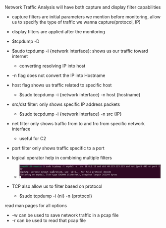 
Network Traffic Analysis will have both capture and display filter capabilities
- capture filters are initial parameters we mention before monitoring, allow us to specify the type of traffic we wanna capture(protocol, IP)
- display filters are applied after the monitoring

- $tcpdump -D
- $sudo tcpdump -i {network interface}: shows us our traffic toward internet
	- converting resolving IP into host
- -n flag does not convert the IP into Hostname
- host flag shows us traffic related to specific host
	- $sudo tecpdump -i {network interface} -n host {hostname}
- src/dst filter: only shows specific IP address packets
	- $sudo tecpdump -i {network interface} -n src {IP}
- net filter only shows traffic from to and fro from specific network interface
	- useful for C2 
- port filter only shows traffic specific to a port
- logical operator help in combining multiple filters
	- <img src="Pasted image 20251016135534.png">
- TCP also allow us to filter based on protocol
	- $sudo tcpdump -i {ni} -n {protocol}

read man pages for all options 

- -w can be used to save network traffic in a pcap file
- -r can be used to read that pcap file

